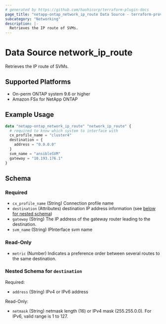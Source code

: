 ```yaml
---
# generated by https://github.com/hashicorp/terraform-plugin-docs
page_title: "netapp-ontap_network_ip_route Data Source - terraform-provider-netapp-ontap"
subcategory: "Networking"
description: |-
  Retrieves the IP route of SVMs.
---
```


# Data Source network_ip_route
Retrieves the IP route of SVMs.

## Supported Platforms
* On-perm ONTAP system 9.6 or higher
* Amazon FSx for NetApp ONTAP

## Example Usage
```terraform
data "netapp-ontap_network_ip_route" "network_ip_route" {
  # required to know which system to interface with
  cx_profile_name = "cluster4"
  destination = {
    address = "0.0.0.0"
  }
  svm_name = "ansibleSVM"
  gateway = "10.193.176.1"
}
```

<!-- schema generated by tfplugindocs -->
## Schema

### Required

- `cx_profile_name` (String) Connection profile name
- `destination` (Attributes) destination IP address information (see [below for nested schema](#nestedatt--destination))
- `gateway` (String) The IP address of the gateway router leading to the destination.
- `svm_name` (String) IPInterface svm name

### Read-Only

- `metric` (Number) Indicates a preference order between several routes to the same destination.

<a id="nestedatt--destination"></a>
### Nested Schema for `destination`

Required:

- `address` (String) IPv4 or IPv6 address

Read-Only:

- `netmask` (String) netmask length (16) or IPv4 mask (255.255.0.0). For IPv6, valid range is 1 to 127.


